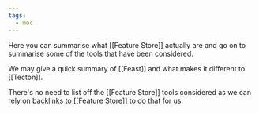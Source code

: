 ```yaml
---
tags:
  - moc
---
```


Here you can summarise what [[Feature Store]] actually are and go on to summarise some of the tools that have been considered.

We may give a quick summary of [[Feast]] and what makes it different to [[Tecton]].

There's no need to list off the [[Feature Store]] tools considered as we can rely on backlinks to [[Feature Store]] to do that for us.
